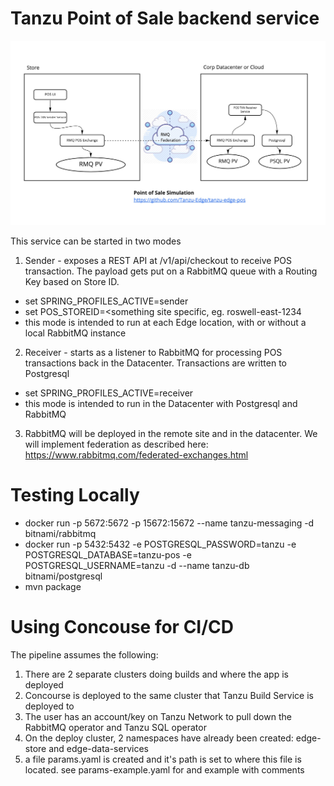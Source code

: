 # Tanzu Point of Sale backend service

![Alt text](edge-pos-app-arch.jpg?raw=true "POS app architecture")

This service can be started in two modes

1. Sender - exposes a REST API at /v1/api/checkout to receive POS transaction.  The payload gets put on a RabbitMQ queue with a Routing Key based on Store ID.
* set SPRING_PROFILES_ACTIVE=sender
* set POS_STOREID=<something site specific, eg. roswell-east-1234
* this mode is intended to run at each Edge location, with or without a local RabbitMQ instance

2. Receiver - starts as a listener to RabbitMQ for processing POS transactions back in the Datacenter.  Transactions are written to Postgresql
* set SPRING_PROFILES_ACTIVE=receiver
* this mode is intended to run in the Datacenter with Postgresql and RabbitMQ

3. RabbitMQ will be deployed in the remote site and in the datacenter.  We will implement federation as described here: https://www.rabbitmq.com/federated-exchanges.html

# Testing Locally
* docker run -p 5672:5672 -p 15672:15672 --name tanzu-messaging -d bitnami/rabbitmq
* docker run -p 5432:5432 -e POSTGRESQL_PASSWORD=tanzu -e POSTGRESQL_DATABASE=tanzu-pos -e POSTGRESQL_USERNAME=tanzu -d  --name tanzu-db bitnami/postgresql
* mvn package

# Using Concouse for CI/CD

The pipeline assumes the following:
1. There are 2 separate clusters doing builds and where the app is deployed
2. Concourse is deployed to the same cluster that Tanzu Build Service is deployed to
3. The user has an account/key on Tanzu Network to pull down the RabbitMQ operator and Tanzu SQL operator
4. On the deploy cluster, 2 namespaces have already been created: edge-store and edge-data-services
5. a file params.yaml is created and it's path is set to where this file is located.  see params-example.yaml for and example with comments
